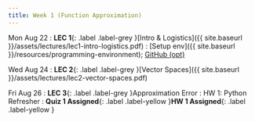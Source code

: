 ```yaml
---
title: Week 1 (Function Approximation)
---
```


Mon Aug 22
: **LEC 1**{: .label .label-grey }[Intro & Logistics]({{ site.baseurl }}/assets/lectures/lec1-intro-logistics.pdf)
    : [Setup env]({{ site.baseurl }}/resources/programming-environment); [GitHub (opt)](https://classroom.github.com/a/_UB9rUFu)

Wed Aug 24
: **LEC 2**{: .label .label-grey }[Vector Spaces]({{ site.baseurl }}/assets/lectures/lec2-vector-spaces.pdf)

Fri Aug 26
: **LEC 3**{: .label .label-grey }Approximation Error
    : HW 1: Python Refresher
: **Quiz 1 Assigned**{: .label .label-yellow }**HW 1 Assigned**{: .label .label-yellow }